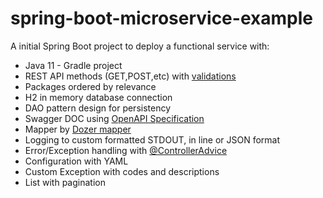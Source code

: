 # spring-boot-microservice-example
A initial Spring Boot project to deploy a functional service with:

* Java 11 - Gradle project
* REST API methods (GET,POST,etc) with [validations](https://www.baeldung.com/spring-boot-bean-validation)
* Packages ordered by relevance
* H2 in memory database connection
* DAO pattern design for persistency
* Swagger DOC using [OpenAPI Specification](https://swagger.io/specification/)
* Mapper by [Dozer mapper](https://github.com/DozerMapper/dozer)
* Logging to custom formatted STDOUT, in line or JSON format
* Error/Exception handling with [@ControllerAdvice](https://spring.io/blog/2013/11/01/exception-handling-in-spring-mvc)
* Configuration with YAML
* Custom Exception with codes and descriptions
* List with pagination

